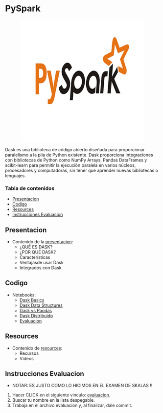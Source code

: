 # PySpark

<p align="center">
  <img width="400" height="400" src="/pyspark_app/Images/pysparklogo.jpg">
</p>


Dask es una biblioteca de código abierto diseñada para proporcionar paralelismo a la pila de Python existente. Dask proporciona integraciones con bibliotecas de Python como NumPy Arrays, Pandas DataFrames y scikit-learn para permitir la ejecución paralela en varios núcleos, procesadores y computadoras, sin tener que aprender nuevas bibliotecas o lenguajes.

### Tabla de contenidos
  - [Presentacion](#presentacion)
  - [Codigo](#codigo)
  - [Resources](#resources)
  - [Instrucciones Evaluacion](#instrucciones-evaluacion)


## Presentacion

- Contenido de la [presentacion](Presentacion/Dask_Presentacion.pdf):
  - ¿QUÉ ES DASK?
  - ¿POR QUÉ DASK?
  - Características
  - Ventajasde usar Dask
  - Integrados con Dask

## Codigo
- Notebooks:
  -  [Dask Basics](Codigo/daskclass_app/basics.ipynb)
  -  [Dask Data Structures](Codigo/daskclass_app/dask_data_structures.ipynb)
  -  [Dask vs Pandas](Codigo/daskclass_app/dask_vs_pandas.ipynb)
  -  [Dask Distribuido](Codigo/daskclass_app/dask_distribuido.ipynb)
  -  [Evaluacion](Codigo/daskclass_app/evaluacion.ipynb)

## Resources

- Contenido de [resources](Resources/resources.txt):
  - Recursos
  - Videos

## Instrucciones Evaluacion

- NOTAR: ES JUSTO COMO LO HICIMOS EN EL EXAMEN DE SKALAS !!

 1. Hacer CLICK en el siguiente vinculo: [evaluacion](https://classroom.github.com/a/5OLo4bUg).
 2. Buscar tu nombre en la lista despegable.
 3. Trabaja en el archivo evaluacion y, al finalizar, dale commit.

